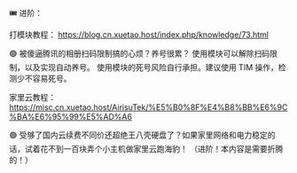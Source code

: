 🎟️ 进阶：

打模块教程：
https://blog.cn.xuetao.host/index.php/knowledge/73.html

🟢 被傻逼腾讯的相册扫码限制搞的心烦？养号很累？
使用模块可以解除扫码限制，以及实现自动养号。
使用模块的死号风险自行承担。建议使用 TIM 操作，检测少不容易死号。


家里云教程：
https://misc.cn.xuetao.host/AirisuTek/%E5%B0%8F%E4%B8%BB%E6%9C%BA%E6%95%99%E5%AD%A6

🟢 受够了国内云续费不同价还超绝王八壳硬盘了？如果家里网络和电力稳定的话，试着花不到一百块弄个小主机做家里云跑海豹！
（进阶！本内容是需要折腾的！）